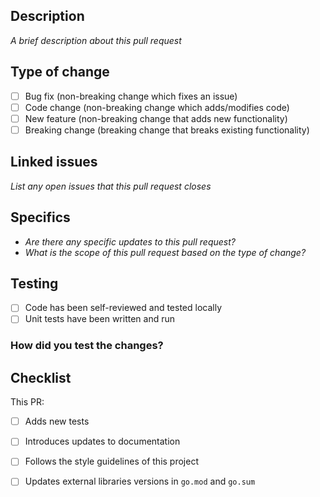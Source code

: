 ## Description

_A brief description about this pull request_

## Type of change

- [ ] Bug fix (non-breaking change which fixes an issue)
- [ ] Code change (non-breaking change which adds/modifies code)
- [ ] New feature (non-breaking change that adds new functionality)
- [ ] Breaking change (breaking change that breaks existing functionality)

## Linked issues

_List any open issues that this pull request closes_

## Specifics

- _Are there any specific updates to this pull request?_
- _What is the scope of this pull request based on the type of change?_

## Testing

- [ ] Code has been self-reviewed and tested locally
- [ ] Unit tests have been written and run

### How did you test the changes?

<!-- Please provide a description on how the changes were tested.
Feel free to include details of your testing environment, and the tests you ran
to see how your change affects other areas of the code, etc. -->

## Checklist

This PR:

- [ ] Adds new tests
- [ ] Introduces updates to documentation
- [ ] Follows the style guidelines of this project
- [ ] Updates external libraries versions in `go.mod` and `go.sum`

